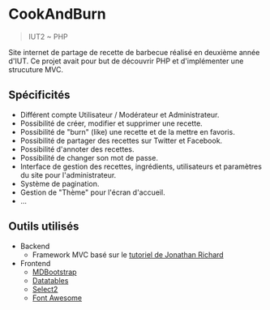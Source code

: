 # CookAndBurn
> IUT2 ~ PHP

Site internet de partage de recette de barbecue réalisé en deuxième année d'IUT.
Ce projet avait pour but de découvrir PHP et d'implémenter une strucuture MVC.

## Spécificités

* Différent compte Utilisateur / Modérateur et Administrateur.
* Possibilité de créer, modifier et supprimer une recette.
* Possibilité de "burn" (like) une recette et de la mettre en favoris.
* Possibilité de partager des recettes sur Twitter et Facebook.
* Possibilité d'annoter des recettes.
* Possibilité de changer son mot de passe.
* Interface de gestion des recettes, ingrédients, utilisateurs et paramètres du site pour l'administrateur.
* Système de pagination.
* Gestion de "Thème" pour l'écran d'accueil.
* ...

## Outils utilisés

* Backend
	* Framework MVC basé sur le [tutoriel de Jonathan Richard](https://www.youtube.com/watch?v=54Km7DQjXLk)
* Frontend
	* [MDBootstrap](https://www.mdbootstrap.com/)
	* [Datatables](https://datatables.net/)
	* [Select2](https://select2.org/)
	* [Font Awesome](https://fontawesome.com/)
